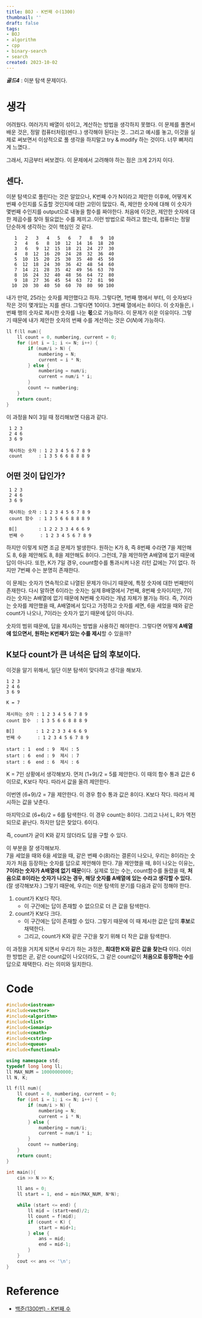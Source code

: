 ```yaml
---
title: BOJ - K번째 수(1300)
thumbnail: ''
draft: false
tags:
- BOJ
- algorithm
- cpp
- binary-search
- search
created: 2023-10-02
---
```


***골드4*** : 이분 탐색 문제이다.

# 생각

어려웠다. 여러가지 배열이 섞이고, 계산하는 방법을 생각하지 못했다. 이 문제를 풀면서 배운 것은, 정말 컴퓨터처럼(센다..) 생각해야 된다는 것.. 그리고 예시를 놓고, 이것을 실제로 써보면서 이상적으로 풀 생각을 하지말고 try & modify 하는 것이다. 너무 뼈저리게 느꼈다..

그래서, 지금부터 써보겠다. 이 문제에서 고려해야 하는 점은 크게 2가지 이다.

## 센다.

이분 탐색으로 풀린다는 것은 알았으나, K번째 수가 N이라고 제안한 이후에, 어떻게 K번째 수인지를 도출할 것인지에 대한 고민이 많았다. 즉, 제안한 숫자에 대해 이 숫자가 몇번째 수인지를 output으로 내놓을 함수를 짜야한다. 처음에 이것은, 제안한 숫자에 대한 제곱수를 찾아 필요없는 수를 제끼고..이런 방법으로 하려고 했는데, 컴퓨터는 정말 단순하게 생각하는 것이 핵심인 것 같다.

````
   1   2   3   4   5   6   7   8   9  10
   2   4   6   8  10  12  14  16  18  20
   3   6   9  12  15  18  21  24  27  30
   4   8  12  16  20  24  28  32  36  40
   5  10  15  20  25  30  35  40  45  50
   6  12  18  24  30  36  42  48  54  60
   7  14  21  28  35  42  49  56  63  70
   8  16  24  32  40  48  56  64  72  80
   9  18  27  36  45  54  63  72  81  90
  10  20  30  40  50  60  70  80  90 100
````

내가 만약, 25라는 숫자를 제안했다고 하자. 그렇다면, 1번째 행에서 부터, 이 숫자보다 작은 것이 몇개있는 지를 센다. 그렇다면 10이다. 3번째 열에서는 8이다. 이 숫자들은, i번째 행의 숫자로 제시한 숫자를 나눈 **몫**으로 가능하다. 이 문제가 쉬운 이유이다. 그렇기 때문에 내가 제안한 숫자의 번째 수를 계산하는 것은 $O(N)$에 가능하다.

````c++
ll f(ll num){
    ll count = 0, numbering, current = 0;
    for (int i = 1; i <= N; i++) {
        if (num/i > N) {
            numbering = N;
            current = i * N;
        } else {
            numbering = num/i;
            current = num/i * i;
        }
        count += numbering;
    }
    return count;
}
````

이 과정을 N이 3일 때 정리해보면 다음과 같다.

````
 1 2 3
 2 4 6
 3 6 9

 제시하는 숫자 : 1 2 3 4 5 6 7 8 9
 count      : 1 3 5 6 6 8 8 8 9

````

## 어떤 것이 답인가?

````
 1 2 3
 2 4 6
 3 6 9

 제시하는 숫자 : 1 2 3 4 5 6 7 8 9
 count 함수  : 1 3 5 6 6 8 8 8 9

 B[]        : 1 2 2 3 3 4 6 6 9
 번째 수      : 1 2 3 4 5 6 7 8 9

````

하지만 이렇게 되면 조금 문제가 발생한다. 원하는 K가 8, 즉 8번째 수라면 7을 제안해도 8, 6을 제안해도 8, 8을 제안해도 8이다. 그런데, 7을 제안하면 A배열에 없기 때문에 답이 아니다. 또한, K가 7일 경우, count함수를 통과시켜 나온 리턴 값에는 7이 없다. 하지만 7번째 수는 분명히 존재한다.

이 문제는 숫자가 연속적으로 나열된 문제가 아니기 때문에, 특정 숫자에 대한 번째만이 존재한다. 다시 말하면 6이라는 숫자는 실제 B배열에서 7번째, 8번째 숫자이지만, 7이라는 숫자는 A배열에 없기 때문에 N번째 숫자라는 개념 자체가 불가능 하다. 즉, 7이라는 숫자를 제안했을 때, A배열에서 있다고 가정하고 숫자를 세면, 6을 세었을 때와 같은 count가 나오나, 7이라는 숫자가 없기 때문에 답이 아니다.

숫자의 범위 때문에, 답을 제시하는 방법을 사용하긴 해야한다. 그렇다면 어떻게 **A배열에 있으면서, 원하는 K번째가 있는 수를 제시**할 수 있을까?

## K보다 count가 큰 녀석은 답의 후보이다.

이것을 알기 위해서, 일단 이분 탐색이 맞다하고 생각을 해보자.

````
1 2 3
2 4 6
3 6 9

K = 7

제시하는 숫자 : 1 2 3 4 5 6 7 8 9
count 함수  : 1 3 5 6 6 8 8 8 9

B[]        : 1 2 2 3 3 4 6 6 9
번째 수      : 1 2 3 4 5 6 7 8 9

start : 1  end : 9  제시 : 5
start : 6  end : 9  제시 : 7
start : 6  end : 6  제시 : 6
````

K = 7인 상황에서 생각해보자. 먼저 (1+9)/2 = 5를 제안한다. 이 때의 함수 통과 값은 6이므로, K보다 작다. 따라서 값을 올려 제안한다.

이번엔 (6+9)/2 = 7을 제안한다. 이 경우 함수 통과 값은 8이다. K보다 작다. 따라서 제시하는 값을 낮춘다.

마지막으로 (6+6)/2 = 6를 탐색한다. 이 경우 count는 8이다. 그리고 나서 L, R가 역전되므로 끝난다. 하지만 답은 찾았다. 6이다.

즉, count가 굳이 K와 같지 않더라도 답을 구할 수 있다.

이 부분을 잘 생각해보자.  
7을 세었을 때와 6을 세었을 때, 같은 번째 수(8)라는 결론이 나오나, 우리는 8이라는 숫자가 처음 등장하는 숫자를 답으로 제안해야 한다. 7을 제안했을 때, 8이 나오는 이유는, **7이라는 숫자가 A배열에 없기 때문**이다. 실제로 있는 수는, count함수를 돌렸을 때, **처음으로 8이라는 숫자가 나오는 경우, 해당 숫자를 A배열에 있는 수라고 생각할 수 있다.** (잘 생각해보자.) 그렇기 때문에, 우리는 이분 탐색의 분기를 다음과 같이 정해야 한다.

1. count가 K보다 작다.
   * 이 구간에는 답이 존재할 수 없으므로 더 큰 값을 탐색한다.
1. count가 K보다 크다.
   * 이 구간에는 답이 존재할 수 있다. 그렇기 때문에 이 때 제시한 값은 답의 **후보**로 채택한다.
   * 그리고, count가 K와 같은 구간을 찾기 위해 더 작은 값을 탐색한다.

이 과정을 거치게 되면서 우리가 하는 과정은, **최대한 K와 같은 값을 찾는다** 이다.
이러한 방법은 곧, 같은 count값이 나오더라도, 그 같은 count값이 **처음으로 등장하는 수**를 답으로 채택한다. 라는 의미와 일치한다.

# Code

````c++
#include<iostream>
#include<vector>
#include<algorithm>
#include<list>
#include<iomanip>
#include<cmath>
#include<cstring>
#include<queue>
#include<functional>

using namespace std;
typedef long long ll;
ll MAX_NUM = 10000000000;
ll N, K;

ll f(ll num){
    ll count = 0, numbering, current = 0;
    for (int i = 1; i <= N; i++) {
        if (num/i > N) {
            numbering = N;
            current = i * N;
        } else {
            numbering = num/i;
            current = num/i * i;
        }
        count += numbering;
    }
    return count;
}

int main(){
    cin >> N >> K;

    ll ans = 0;
    ll start = 1, end = min(MAX_NUM, N*N);

    while (start <= end) {
        ll mid = (start+end)/2;
        ll count = f(mid);
        if (count < K) {
            start = mid+1;
        } else {
            ans = mid;
            end = mid-1;
        }
    }
    cout << ans << '\n';
}
````

# Reference

* [백준(1300번) - K번째 수](https://www.acmicpc.net/problem/1300)
